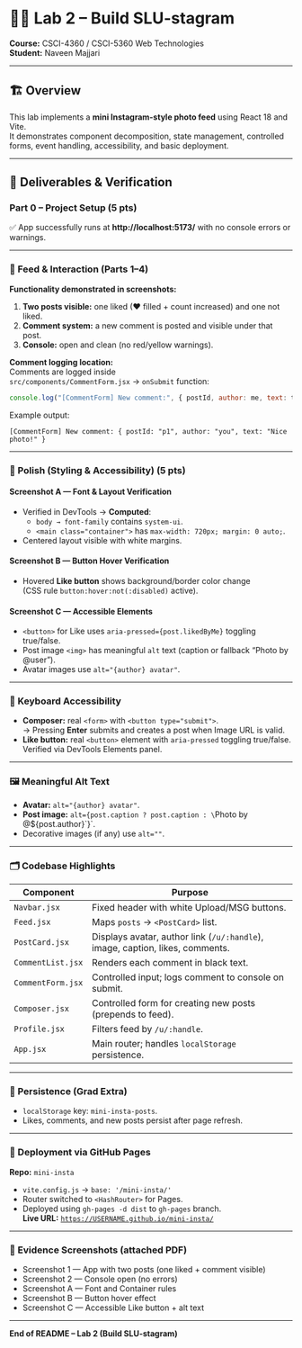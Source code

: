 # 🧑‍💻 Lab 2 – Build SLU-stagram
**Course:** CSCI-4360 / CSCI-5360 Web Technologies  
**Student:** Naveen Majjari  

---

## 🏗️ Overview
This lab implements a **mini Instagram-style photo feed** using React 18 and Vite.  
It demonstrates component decomposition, state management, controlled forms, event handling, accessibility, and basic deployment.

---

## 📸 Deliverables & Verification

### Part 0 – Project Setup (5 pts)
✅ App successfully runs at **http://localhost:5173/** with no console errors or warnings.

---

### 🧩 Feed & Interaction (Parts 1–4)
**Functionality demonstrated in screenshots:**
1. **Two posts visible:** one liked (♥ filled + count increased) and one not liked.  
2. **Comment system:** a new comment is posted and visible under that post.  
3. **Console:** open and clean (no red/yellow warnings).  

**Comment logging location:**  
Comments are logged inside  
`src/components/CommentForm.jsx` → `onSubmit` function:  
```js
console.log("[CommentForm] New comment:", { postId, author: me, text: t });
```
Example output:  
```
[CommentForm] New comment: { postId: "p1", author: "you", text: "Nice photo!" }
```

---

### 💅 Polish (Styling & Accessibility) (5 pts)

#### Screenshot A — Font & Layout Verification
- Verified in DevTools → **Computed**:  
  - `body → font-family` contains `system-ui`.  
  - `<main class="container">` has `max-width: 720px; margin: 0 auto;`.  
- Centered layout visible with white margins.

#### Screenshot B — Button Hover Verification
- Hovered **Like button** shows background/border color change  
  (CSS rule `button:hover:not(:disabled)` active).

#### Screenshot C — Accessible Elements
- `<button>` for Like uses `aria-pressed={post.likedByMe}` toggling true/false.  
- Post image `<img>` has meaningful `alt` text (caption or fallback “Photo by @user”).  
- Avatar images use `alt="{author} avatar"`.

---

### 🎹 Keyboard Accessibility
- **Composer:** real `<form>` with `<button type="submit">`.  
  → Pressing **Enter** submits and creates a post when Image URL is valid.  
- **Like button:** real `<button>` element with `aria-pressed` toggling true/false.  
  Verified via DevTools Elements panel.

---

### 🖼️ Meaningful Alt Text
- **Avatar:** `alt="{author} avatar"`.  
- **Post image:** `alt={post.caption ? post.caption : \`Photo by @${post.author}\`}`.  
- Decorative images (if any) use `alt=""`.

---

### 🗂️ Codebase Highlights
| Component | Purpose |
|------------|----------|
| `Navbar.jsx` | Fixed header with white Upload/MSG buttons. |
| `Feed.jsx` | Maps `posts` → `<PostCard>` list. |
| `PostCard.jsx` | Displays avatar, author link (`/u/:handle`), image, caption, likes, comments. |
| `CommentList.jsx` | Renders each comment in black text. |
| `CommentForm.jsx` | Controlled input; logs comment to console on submit. |
| `Composer.jsx` | Controlled form for creating new posts (prepends to feed). |
| `Profile.jsx` | Filters feed by `/u/:handle`. |
| `App.jsx` | Main router; handles `localStorage` persistence. |

---

### 💾 Persistence (Grad Extra)
- `localStorage` key: `mini-insta-posts`.  
- Likes, comments, and new posts persist after page refresh.

---

### 🚀 Deployment via GitHub Pages
**Repo:** `mini-insta`  
- `vite.config.js` → `base: '/mini-insta/'`  
- Router switched to `<HashRouter>` for Pages.  
- Deployed using `gh-pages -d dist` to `gh-pages` branch.  
**Live URL:** [`https://USERNAME.github.io/mini-insta/`](https://USERNAME.github.io/mini-insta/)

---

### 🧾 Evidence Screenshots (attached PDF)
- Screenshot 1 — App with two posts (one liked + comment visible)  
- Screenshot 2 — Console open (no errors)  
- Screenshot A — Font and Container rules  
- Screenshot B — Button hover effect  
- Screenshot C — Accessible Like button + alt text

---


**End of README – Lab 2 (Build SLU-stagram)**
